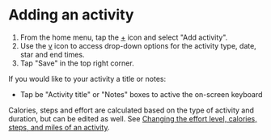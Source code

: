 # Adding an activity

1. From the home menu, tap the [+](!) icon and select "Add activity".
2. Use the [v](!) icon to access drop-down options for the activity type, date, star and end times.
3. Tap "Save" in the top right corner.

If you would like to your activity a title or notes:
- Tap be "Activity title" or "Notes" boxes to active the on-screen keyboard

Calories, steps and effort are calculated based on the type of activity and duration, but can be edited as well. See [Changing the effort level, calories, steps, and miles of an activity]().
